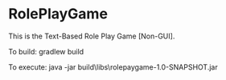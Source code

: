 # RolePlayGame
This is the Text-Based Role Play Game [Non-GUI]. 

To build: gradlew build

To execute: java -jar build\libs\rolepaygame-1.0-SNAPSHOT.jar
